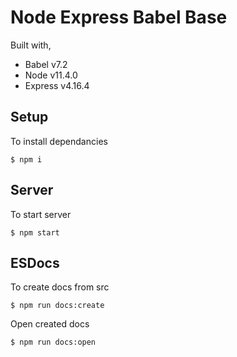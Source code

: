 # Node Express Babel Base

Built with,
- Babel v7.2
- Node v11.4.0
- Express v4.16.4

## Setup
To install dependancies
```
$ npm i
```

## Server
To start server
```
$ npm start
```

## ESDocs
To create docs from src
```
$ npm run docs:create
```

Open created docs
```
$ npm run docs:open
```